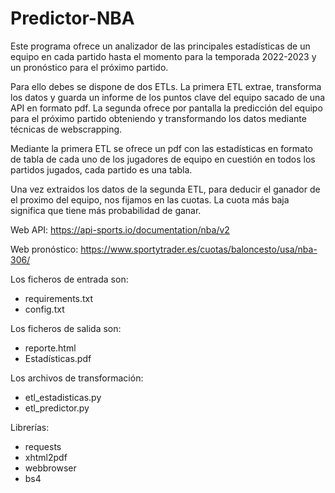 # Predictor-NBA

Este programa ofrece un analizador de las principales estadísticas de un equipo en cada partido hasta el momento para la temporada 2022-2023 y un pronóstico para el próximo partido.

Para ello debes se dispone de dos ETLs. La primera ETL extrae, transforma los datos y guarda un informe de los puntos clave del equipo sacado de una API en formato pdf. La segunda ofrece por pantalla la predicción del equipo para el próximo partido obteniendo y transformando los datos mediante técnicas de webscrapping.

Mediante la primera ETL se ofrece un pdf con las estadísticas en formato de tabla de cada uno de los jugadores de equipo en cuestión en todos los partidos jugados, cada partido es una tabla.

Una vez extraidos los datos de la segunda ETL, para deducir el ganador de el proximo del equipo, nos fijamos en las cuotas. La cuota más baja significa que tiene más probabilidad de ganar.

Web API: https://api-sports.io/documentation/nba/v2

Web pronóstico: https://www.sportytrader.es/cuotas/baloncesto/usa/nba-306/

Los ficheros de entrada son:
- requirements.txt
- config.txt

Los ficheros de salida son:
- reporte.html
- Estadísticas.pdf

Los archivos de transformación:
- etl_estadisticas.py
- etl_predictor.py

Librerías:
- requests
- xhtml2pdf
- webbrowser
- bs4
